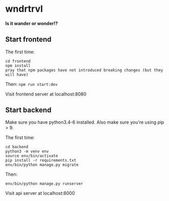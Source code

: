 # wndrtrvl
#### Is it wander or wonder!?

## Start frontend

The first time:
```
cd frontend
npm install
pray that npm packages have not introduced breaking changes (but they will have)
```

Then:
`npm run start:dev`

Visit frontend server at localhost:8080

## Start backend

Make sure you have python3.4-6 installed. Also make sure you're using pip > 9.

The first time:
```
cd backend
python3 -m venv env
source env/bin/activate
pip install -r requirements.txt
env/bin/python manage.py migrate
```

Then:

```
env/bin/python manage.py runserver
```

Visit api server at localhost:8000
